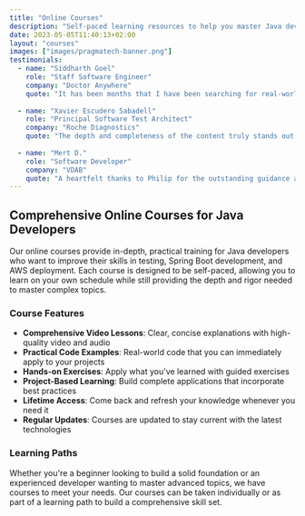 ```yaml
---
title: "Online Courses"
description: "Self-paced learning resources to help you master Java development, testing, and deployment"
date: 2023-05-05T11:40:13+02:00
layout: "courses"
images: ["images/pragmatech-banner.png"]
testimonials:
  - name: "Siddharth Goel"
    role: "Staff Software Engineer"
    company: "Doctor Anywhere"
    quote: "It has been months that I have been searching for real-world examples where I can see how TDD is applied in practice with Spring. This is probably the best resource that I got in this regard. All other resources talk about building calculator with TDD and that does limited help when building web applications."
    
  - name: "Xavier Escudero Sabadell"
    role: "Principal Software Test Architect"
    company: "Roche Diagnostics"
    quote: "The depth and completeness of the content truly stands out. Exceptional content with comprehensive coverage and rich examples about JUnit5, Mockito, Spring Boot Testing, Test Containers and Wiremock, among others."
    
  - name: "Mert D."
    role: "Software Developer"
    company: "VDAB"
    quote: "A heartfelt thanks to Philip for the outstanding guidance and engaging content in the course. I also express gratitude for my employers at VDAB and Vlaanderen connect. for providing the opportunity to enhance my skills. Excited to implement these learnings and contribute to building better Spring Boot applications!"
---
```


## Comprehensive Online Courses for Java Developers

Our online courses provide in-depth, practical training for Java developers who want to improve their skills in testing, Spring Boot development, and AWS deployment. Each course is designed to be self-paced, allowing you to learn on your own schedule while still providing the depth and rigor needed to master complex topics.

### Course Features

- **Comprehensive Video Lessons**: Clear, concise explanations with high-quality video and audio
- **Practical Code Examples**: Real-world code that you can immediately apply to your projects
- **Hands-on Exercises**: Apply what you've learned with guided exercises
- **Project-Based Learning**: Build complete applications that incorporate best practices
- **Lifetime Access**: Come back and refresh your knowledge whenever you need it
- **Regular Updates**: Courses are updated to stay current with the latest technologies

### Learning Paths

Whether you're a beginner looking to build a solid foundation or an experienced developer wanting to master advanced topics, we have courses to meet your needs. Our courses can be taken individually or as part of a learning path to build a comprehensive skill set.
